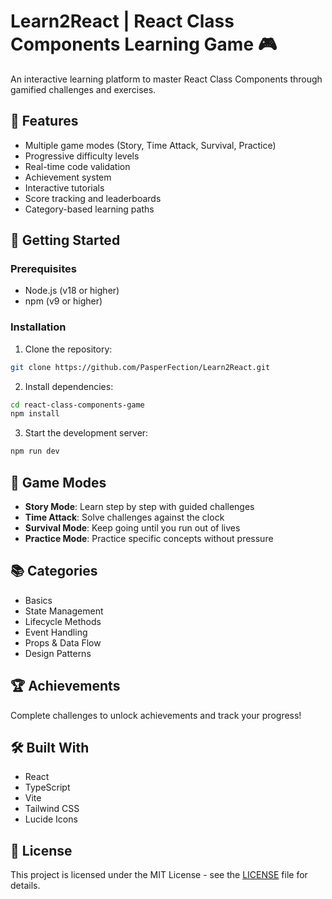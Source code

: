 # Learn2React | React Class Components Learning Game 🎮

An interactive learning platform to master React Class Components through gamified challenges and exercises.

## 🌟 Features

- Multiple game modes (Story, Time Attack, Survival, Practice)
- Progressive difficulty levels
- Real-time code validation
- Achievement system
- Interactive tutorials
- Score tracking and leaderboards
- Category-based learning paths

## 🚀 Getting Started

### Prerequisites

- Node.js (v18 or higher)
- npm (v9 or higher)

### Installation

1. Clone the repository:
```bash
git clone https://github.com/PasperFection/Learn2React.git
```

2. Install dependencies:
```bash
cd react-class-components-game
npm install
```

3. Start the development server:
```bash
npm run dev
```

## 🎯 Game Modes

- **Story Mode**: Learn step by step with guided challenges
- **Time Attack**: Solve challenges against the clock
- **Survival Mode**: Keep going until you run out of lives
- **Practice Mode**: Practice specific concepts without pressure

## 📚 Categories

- Basics
- State Management
- Lifecycle Methods
- Event Handling
- Props & Data Flow
- Design Patterns

## 🏆 Achievements

Complete challenges to unlock achievements and track your progress!

## 🛠️ Built With

- React
- TypeScript
- Vite
- Tailwind CSS
- Lucide Icons

## 📝 License

This project is licensed under the MIT License - see the [LICENSE](LICENSE) file for details.

